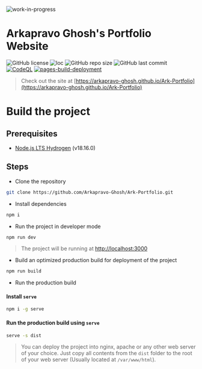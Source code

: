 ![work-in-progress](https://img.shields.io/badge/Work%20In%20Progress-90ee90.svg)
# Arkapravo Ghosh's Portfolio Website
![GitHub license](https://img.shields.io/github/license/Arkapravo-Ghosh/Ark-Portfolio)
![loc](https://img.shields.io/endpoint?url=https://gist.githubusercontent.com/Arkapravo-Ghosh/9a1184af0894a8b86cc3fdf0c8f82195/raw/loc.json)
![GitHub repo size](https://img.shields.io/github/repo-size/Arkapravo-Ghosh/Ark-Portfolio)
![GitHub last commit](https://img.shields.io/github/last-commit/Arkapravo-Ghosh/Ark-Portfolio)\
[![CodeQL](https://github.com/Arkapravo-Ghosh/Ark-Portfolio/actions/workflows/github-code-scanning/codeql/badge.svg)](https://github.com/Arkapravo-Ghosh/Ark-Portfolio/actions/workflows/github-code-scanning/codeql)
[![pages-build-deployment](https://github.com/Arkapravo-Ghosh/Ark-Portfolio/actions/workflows/pages/pages-build-deployment/badge.svg)](https://github.com/Arkapravo-Ghosh/Ark-Portfolio/actions/workflows/pages/pages-build-deployment)
> Check out the site at [https://arkapravo-ghosh.github.io/Ark-Portfolio](https://arkapravo-ghosh.github.io/Ark-Portfolio)

# Build the project

## Prerequisites
- [Node.js LTS Hydrogen](https://nodejs.org/en/) (v18.16.0)

## Steps
- Clone the repository
```bash
git clone https://github.com/Arkapravo-Ghosh/Ark-Portfolio.git
```
- Install dependencies
```bash
npm i
```
- Run the project in developer mode
```bash
npm run dev
```
> The project will be running at [http://localhost:3000](http://localhost:3000)
- Build an optimized production build for deployment of the project
```bash
npm run build
```
- Run the production build
#### Install `serve`
```bash
npm i -g serve
```
#### Run the production build using `serve`
```bash
serve -s dist
```
> You can deploy the project into nginx, apache or any other web server of your choice. Just copy all contents from the `dist` folder to the root of your web server (Usually located at `/var/www/html`).
